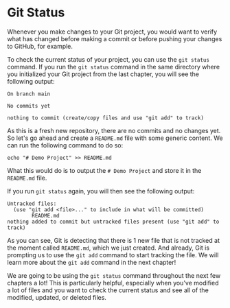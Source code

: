 # Git Status

Whenever you make changes to your Git project, you would want to verify what has changed before making a commit or before pushing your changes to GitHub, for example.

To check the current status of your project, you can use the `git status` command. If you run the `git status` command in the same directory where you initialized your Git project from the last chapter, you will see the following output:

```
On branch main

No commits yet

nothing to commit (create/copy files and use "git add" to track)
```

As this is a fresh new repository, there are no commits and no changes yet. So let's go ahead and create a `README.md` file with some generic content. We can run the following command to do so:

```
echo "# Demo Project" >> README.md
```

What this would do is to output the `# Demo Project` and store it in the `README.md` file.

If you run `git status` again, you will then see the following output:

```
Untracked files:
  (use "git add <file>..." to include in what will be committed)
        README.md
nothing added to commit but untracked files present (use "git add" to track)
```

As you can see, Git is detecting that there is 1 new file that is not tracked at the moment called `README.md`, which we just created. And already, Git is prompting us to use the `git add` command to start tracking the file. We will learn more about the `git add` command in the next chapter!

We are going to be using the `git status` command throughout the next few chapters a lot! This is particularly helpful, especially when you've modified a lot of files and you want to check the current status and see all of the modified, updated, or deleted files.